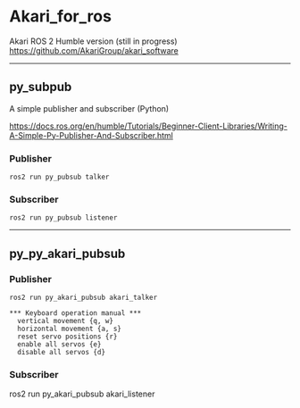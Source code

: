 # Akari_for_ros
Akari ROS 2 Humble version (still in progress)
https://github.com/AkariGroup/akari_software

***
## py_subpub
A simple publisher and subscriber (Python)

https://docs.ros.org/en/humble/Tutorials/Beginner-Client-Libraries/Writing-A-Simple-Py-Publisher-And-Subscriber.html

### Publisher  
```ros2 run py_pubsub talker```
### Subscriber
```ros2 run py_pubsub listener```

***
## py_py_akari_pubsub
### Publisher

```
ros2 run py_akari_pubsub akari_talker
```

```
*** Keyboard operation manual ***
  vertical movement {q, w}
  horizontal movement {a, s}
  reset servo positions {r}
  enable all servos {e}
  disable all servos {d}
```


### Subscriber
ros2 run py_akari_pubsub akari_listener

